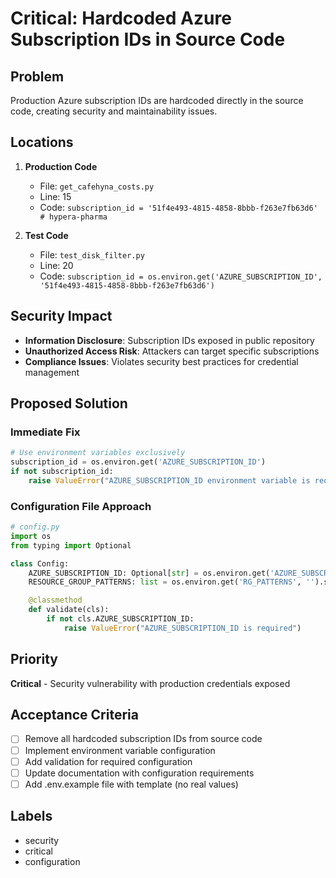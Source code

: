 # Critical: Hardcoded Azure Subscription IDs in Source Code

## Problem
Production Azure subscription IDs are hardcoded directly in the source code, creating security and maintainability issues.

## Locations
1. **Production Code**
   - File: `get_cafehyna_costs.py`
   - Line: 15
   - Code: `subscription_id = '51f4e493-4815-4858-8bbb-f263e7fb63d6'  # hypera-pharma`

2. **Test Code**
   - File: `test_disk_filter.py`
   - Line: 20
   - Code: `subscription_id = os.environ.get('AZURE_SUBSCRIPTION_ID', '51f4e493-4815-4858-8bbb-f263e7fb63d6')`

## Security Impact
- **Information Disclosure**: Subscription IDs exposed in public repository
- **Unauthorized Access Risk**: Attackers can target specific subscriptions
- **Compliance Issues**: Violates security best practices for credential management

## Proposed Solution

### Immediate Fix
```python
# Use environment variables exclusively
subscription_id = os.environ.get('AZURE_SUBSCRIPTION_ID')
if not subscription_id:
    raise ValueError("AZURE_SUBSCRIPTION_ID environment variable is required")
```

### Configuration File Approach
```python
# config.py
import os
from typing import Optional

class Config:
    AZURE_SUBSCRIPTION_ID: Optional[str] = os.environ.get('AZURE_SUBSCRIPTION_ID')
    RESOURCE_GROUP_PATTERNS: list = os.environ.get('RG_PATTERNS', '').split(',')

    @classmethod
    def validate(cls):
        if not cls.AZURE_SUBSCRIPTION_ID:
            raise ValueError("AZURE_SUBSCRIPTION_ID is required")
```

## Priority
**Critical** - Security vulnerability with production credentials exposed

## Acceptance Criteria
- [ ] Remove all hardcoded subscription IDs from source code
- [ ] Implement environment variable configuration
- [ ] Add validation for required configuration
- [ ] Update documentation with configuration requirements
- [ ] Add .env.example file with template (no real values)

## Labels
- security
- critical
- configuration

